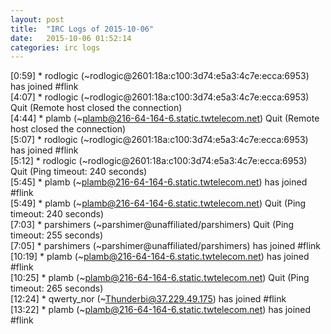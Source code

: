 ```yaml
---
layout: post
title:  "IRC Logs of 2015-10-06"
date:   2015-10-06 01:52:14
categories: irc logs
---
```

<span class="irc-date">[0:59]</span> <span class="irc-green">* rodlogic (~rodlogic@2601:18a:c100:3d74:e5a3:4c7e:ecca:6953) has joined #flink</span><br />
<span class="irc-date">[4:07]</span> <span class="irc-navy">* rodlogic (~rodlogic@2601:18a:c100:3d74:e5a3:4c7e:ecca:6953) Quit (Remote host closed the connection)</span><br />
<span class="irc-date">[4:44]</span> <span class="irc-navy">* plamb (~plamb@216-64-164-6.static.twtelecom.net) Quit (Remote host closed the connection)</span><br />
<span class="irc-date">[5:07]</span> <span class="irc-green">* rodlogic (~rodlogic@2601:18a:c100:3d74:e5a3:4c7e:ecca:6953) has joined #flink</span><br />
<span class="irc-date">[5:12]</span> <span class="irc-navy">* rodlogic (~rodlogic@2601:18a:c100:3d74:e5a3:4c7e:ecca:6953) Quit (Ping timeout: 240 seconds)</span><br />
<span class="irc-date">[5:45]</span> <span class="irc-green">* plamb (~plamb@216-64-164-6.static.twtelecom.net) has joined #flink</span><br />
<span class="irc-date">[5:49]</span> <span class="irc-navy">* plamb (~plamb@216-64-164-6.static.twtelecom.net) Quit (Ping timeout: 240 seconds)</span><br />
<span class="irc-date">[7:03]</span> <span class="irc-navy">* parshimers (~parshimer@unaffiliated/parshimers) Quit (Ping timeout: 255 seconds)</span><br />
<span class="irc-date">[7:05]</span> <span class="irc-green">* parshimers (~parshimer@unaffiliated/parshimers) has joined #flink</span><br />
<span class="irc-date">[10:19]</span> <span class="irc-green">* plamb (~plamb@216-64-164-6.static.twtelecom.net) has joined #flink</span><br />
<span class="irc-date">[10:25]</span> <span class="irc-navy">* plamb (~plamb@216-64-164-6.static.twtelecom.net) Quit (Ping timeout: 265 seconds)</span><br />
<span class="irc-date">[12:24]</span> <span class="irc-green">* qwerty_nor (~Thunderbi@37.229.49.175) has joined #flink</span><br />
<span class="irc-date">[13:22]</span> <span class="irc-green">* plamb (~plamb@216-64-164-6.static.twtelecom.net) has joined #flink</span><br />
